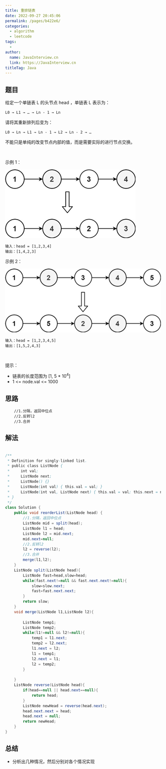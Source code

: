 ```yaml
---
title: 重排链表
date: 2022-09-27 20:45:06
permalink: /pages/b422e6/
categories:
  - algorithm
  - leetcode
tags:
  - 
author: 
  name: JavaInterview.cn
  link: https://JavaInterview.cn
titleTag: Java
---
```


## 题目

给定一个单链表 L 的头节点 head ，单链表 L 表示为：

    L0 → L1 → … → Ln - 1 → Ln
请将其重新排列后变为：

    L0 → Ln → L1 → Ln - 1 → L2 → Ln - 2 → …
不能只是单纯的改变节点内部的值，而是需要实际的进行节点交换。

 

示例 1：

![](../../../media/pictures/leetcode/1626420311-PkUiGI-image.png)


    输入：head = [1,2,3,4]
    输出：[1,4,2,3]
示例 2：

![](../../../media/pictures/leetcode/1626420320-YUiulT-image.png)


    输入：head = [1,2,3,4,5]
    输出：[1,5,2,4,3]
 

提示：

- 链表的长度范围为 [1, 5 * 10<sup>4</sup>]
- 1 <= node.val <= 1000


## 思路

        //1.分隔，返回中位点
        //2.反转l2
        //3.合并


## 解法
```java

/**
 * Definition for singly-linked list.
 * public class ListNode {
 *     int val;
 *     ListNode next;
 *     ListNode() {}
 *     ListNode(int val) { this.val = val; }
 *     ListNode(int val, ListNode next) { this.val = val; this.next = next; }
 * }
 */
class Solution {
    public void reorderList(ListNode head) {
        //1.分隔，返回中位点
        ListNode mid = split(head); 
        ListNode l1 = head;
        ListNode l2 = mid.next;
        mid.next=null;
        //2.反转l2
        l2 = reverse(l2);
        //3.合并
        merge(l1,l2);
    }
    ListNode split(ListNode head){
        ListNode fast=head,slow=head;
        while(fast.next!=null && fast.next.next!=null){
            slow=slow.next;
            fast=fast.next.next;
        }
        return slow;
    }
    void merge(ListNode l1,ListNode l2){

        ListNode temp1;
        ListNode temp2;
        while(l1!=null && l2!=null){
            temp1 = l1.next;
            temp2 = l2.next;
            l1.next = l2;
            l1 = temp1;
            l2.next = l1;
            l2 = temp2;
        }

    }
    ListNode reverse(ListNode head){
        if(head==null || head.next==null){
            return head;
        }
        ListNode newHead = reverse(head.next);
        head.next.next = head;
        head.next = null;
        return newHead;
    }
}
```

## 总结

- 分析出几种情况，然后分别对各个情况实现 
